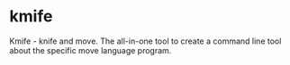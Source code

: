 # kmife
Kmife - knife and move. The all-in-one tool to create a command line tool about the specific move language program.

